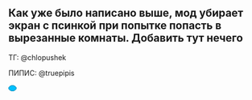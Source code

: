 Как уже было написано выше, мод убирает экран с псинкой при попытке попасть в вырезанные комнаты. Добавить тут нечего
-------------------------

ТГ: @chlopushek

ПИПИС: @truepipis

[![ПИПИС](https://raw.githubusercontent.com/pwfsn0w/deltarune-mods/refs/heads/main/pipis.png )](https://raw.githubusercontent.com/pwfsn0w/deltarune-mods/refs/heads/main/pipis_big.png)
